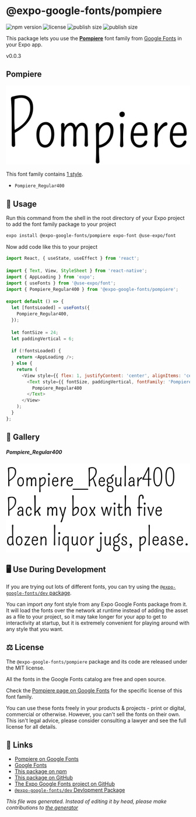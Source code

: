 # @expo-google-fonts/pompiere

![npm version](https://flat.badgen.net/npm/v/@expo-google-fonts/pompiere)
![license](https://flat.badgen.net/github/license/expo/google-fonts)
![publish size](https://flat.badgen.net/packagephobia/install/@expo-google-fonts/pompiere)
![publish size](https://flat.badgen.net/packagephobia/publish/@expo-google-fonts/pompiere)

This package lets you use the [**Pompiere**](https://fonts.google.com/specimen/Pompiere) font family from [Google Fonts](https://fonts.google.com/) in your Expo app.

v0.0.3

## Pompiere

![Pompiere](./font-family.png)

This font family contains [1 style](#gallery).

- `Pompiere_Regular400`

## 🔡 Usage

Run this command from the shell in the root directory of your Expo project to add the font family package to your project
```sh
expo install @expo-google-fonts/pompiere expo-font @use-expo/font
```

Now add code like this to your project
```js
import React, { useState, useEffect } from 'react';

import { Text, View, StyleSheet } from 'react-native';
import { AppLoading } from 'expo';
import { useFonts } from '@use-expo/font';
import { Pompiere_Regular400 } from '@expo-google-fonts/pompiere';

export default () => {
  let [fontsLoaded] = useFonts({
    Pompiere_Regular400,
  });

  let fontSize = 24;
  let paddingVertical = 6;

  if (!fontsLoaded) {
    return <AppLoading />;
  } else {
    return (
      <View style={{ flex: 1, justifyContent: 'center', alignItems: 'center' }}>
        <Text style={{ fontSize, paddingVertical, fontFamily: 'Pompiere_Regular400' }}>
          Pompiere_Regular400
        </Text>
      </View>
    );
  }
};

```

## 📖 Gallery

##### Pompiere_Regular400
![Pompiere_Regular400](./938a73a33e8b01f6bd94758995b7e75a9f06dd9d7cc1977ef653cb5f0368004c.ttf.png)


## 🖥️ Use During Development

If you are trying out lots of different fonts, you can try using the [`@expo-google-fonts/dev` package](https://github.com/expo/google-fonts/tree/master/font-packages/dev#readme).

You can import *any* font style from any Expo Google Fonts package from it. It will load the fonts
over the network at runtime instead of adding the asset as a file to your project, so it may take longer
for your app to get to interactivity at startup, but it is extremely convenient
for playing around with any style that you want.

## ⚖️ License

The `@expo-google-fonts/pompiere` package and its code are released under the MIT license.

All the fonts in the Google Fonts catalog are free and open source.

Check the [Pompiere page on Google Fonts](https://fonts.google.com/specimen/Pompiere) for the specific license of this font family.

You can use these fonts freely in your products & projects - print or digital, commercial or otherwise. However, you can't sell the fonts on their own. This isn't legal advice, please consider consulting a lawyer and see the full license for all details.

## 🔗 Links

- [Pompiere on Google Fonts](https://fonts.google.com/specimen/Pompiere)
- [Google Fonts](https://fonts.google.com/)
- [This package on npm](https://www.npmjs.com/package/@expo-google-fonts/pompiere)
- [This package on GitHub](https://github.com/expo/google-fonts/tree/master/font-packages/pompiere)
- [The Expo Google Fonts project on GitHub](https://github.com/expo/google-fonts)
- [`@expo-google-fonts/dev` Devlopment Package](https://github.com/expo/google-fonts/tree/master/font-packages/dev)


*This file was generated. Instead of editing it by head, please make contributions to [the generator](https://github.com/expo/google-fonts/tree/master/packages/generator)*
